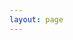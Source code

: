 ```yaml
---
layout: page
---
```


<script setup>
import Customize from '../@views/customize/index.vue'
</script>

<Customize/>